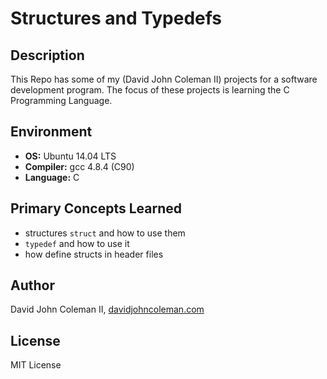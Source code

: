 # Structures and Typedefs

## Description

This Repo has some of my (David John Coleman II) projects for a software development program.
The focus of these projects is learning the C Programming Language.

## Environment

* __OS:__ Ubuntu 14.04 LTS
* __Compiler:__ gcc 4.8.4 (C90)
* __Language:__ C

## Primary Concepts Learned

* structures ``struct`` and how to use them
* ``typedef`` and how to use it
* how define structs in header files

## Author

David John Coleman II, [davidjohncoleman.com](http://www.davidjohncoleman.com/)

## License

MIT License